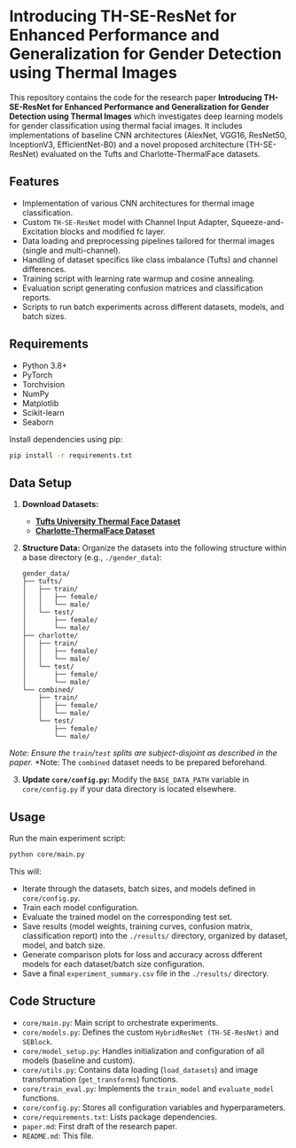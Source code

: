 # Introducing TH-SE-ResNet for Enhanced Performance and Generalization for Gender Detection using Thermal Images

This repository contains the code for the research paper **Introducing TH-SE-ResNet for Enhanced Performance and Generalization for Gender Detection using Thermal Images** which investigates deep learning models for gender classification using thermal facial images. It includes implementations of baseline CNN architectures (AlexNet, VGG16, ResNet50, InceptionV3, EfficientNet-B0) and a novel proposed architecture (TH-SE-ResNet) evaluated on the Tufts and Charlotte-ThermalFace datasets.

## Features

*   Implementation of various CNN architectures for thermal image classification.
*   Custom `TH-SE-ResNet` model with Channel Input Adapter, Squeeze-and-Excitation blocks and modified fc layer.
*   Data loading and preprocessing pipelines tailored for thermal images (single and multi-channel).
*   Handling of dataset specifics like class imbalance (Tufts) and channel differences.
*   Training script with learning rate warmup and cosine annealing.
*   Evaluation script generating confusion matrices and classification reports.
*   Scripts to run batch experiments across different datasets, models, and batch sizes.

## Requirements

*   Python 3.8+
*   PyTorch 
*   Torchvision 
*   NumPy
*   Matplotlib
*   Scikit-learn
*   Seaborn

Install dependencies using pip:
```bash
pip install -r requirements.txt
```

## Data Setup

1.  **Download Datasets:**
    *   [**Tufts University Thermal Face Dataset**](https://tdface.ece.tufts.edu/)
    *   [**Charlotte-ThermalFace Dataset**](https://github.com/TeCSAR-UNCC/UNCC-ThermalFace)
2.  **Structure Data:** Organize the datasets into the following structure within a base directory (e.g., `./gender_data`):

    ```
    gender_data/
    ├── tufts/
    │   ├── train/
    │   │   ├── female/
    │   │   └── male/
    │   └── test/
    │       ├── female/
    │       └── male/
    ├── charlotte/
    │   ├── train/
    │   │   ├── female/
    │   │   └── male/
    │   └── test/
    │       ├── female/
    │       └── male/
    └── combined/ 
        ├── train/
        │   ├── female/
        │   └── male/
        └── test/
            ├── female/
            └── male/
    ```
*Note: Ensure the `train`/`test` splits are subject-disjoint as described in the paper.*
*Note: The `combined` dataset needs to be prepared beforehand.

3.  **Update `core/config.py`:** Modify the `BASE_DATA_PATH` variable in `core/config.py` if your data directory is located elsewhere.

## Usage

Run the main experiment script:

```bash
python core/main.py
```

This will:
*   Iterate through the datasets, batch sizes, and models defined in `core/config.py`.
*   Train each model configuration.
*   Evaluate the trained model on the corresponding test set.
*   Save results (model weights, training curves, confusion matrix, classification report) into the `./results/` directory, organized by dataset, model, and batch size.
*   Generate comparison plots for loss and accuracy across different models for each dataset/batch size configuration.
*   Save a final `experiment_summary.csv` file in the `./results/` directory.

## Code Structure

*   `core/main.py`: Main script to orchestrate experiments.
*   `core/models.py`: Defines the custom `HybridResNet (TH-SE-ResNet)` and `SEBlock`.
*   `core/model_setup.py`: Handles initialization and configuration of all models (baseline and custom).
*   `core/utils.py`: Contains data loading (`load_datasets`) and image transformation (`get_transforms`) functions.
*   `core/train_eval.py`: Implements the `train_model` and `evaluate_model` functions.
*   `core/config.py`: Stores all configuration variables and hyperparameters.
*   `core/requirements.txt`: Lists package dependencies.
*   `paper.md`: First draft of the research paper.
*   `README.md`: This file.

